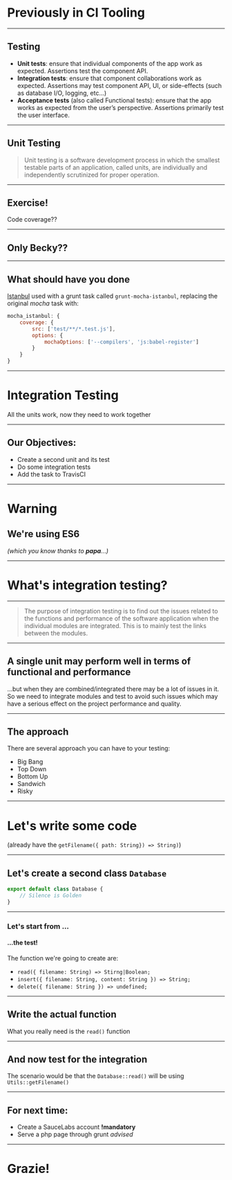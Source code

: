 # Previously in CI Tooling

----

## Testing

- **Unit tests**: ensure that individual components of the app work as expected. Assertions test the component API.
- **Integration tests**: ensure that component collaborations work as expected. Assertions may test component API, UI, or side-effects (such as database I/O, logging, etc…)
- **Acceptance tests** (also called Functional tests): ensure that the app works as expected from the user’s perspective. Assertions primarily test the user interface.

----

## Unit Testing

> Unit testing is a software development process in which the smallest testable parts of an application, called units, are individually and independently scrutinized for proper operation.

----

## Exercise!

Code coverage??

----

<!-- .slide: data-background="#E5623D" data-transition="zoom" class="orange-slide" -->
## Only Becky??

----

## What should have you done

[Istanbul](https://github.com/gotwarlost/istanbul) used with a grunt task called `grunt-mocha-istanbul`, replacing the original *mocha* task with:

```javascript
mocha_istanbul: {
    coverage: {
        src: ['test/**/*.test.js'],
        options: {
            mochaOptions: ['--compilers', 'js:babel-register']
        }
    }
}
```

---

# Integration Testing

All the units work, now they need to work together


----

## Our Objectives:

- Create a second unit and its test
- Do some integration tests
- Add the task to TravisCI

---

<!-- .slide: data-background="#E5623D" data-transition="zoom" class="orange-slide" -->
# Warning

## We're using ES6
*(which you know thanks to **papa**...)*

---

# What's integration testing?

----

>The purpose of integration testing is to find out the issues related to the functions and performance of the software application when the individual modules are integrated. This is to mainly test the links between the modules.

----

## A single unit may perform well in terms of functional and performance

...but when they are combined/integrated there may be a lot of issues in it. So we need to integrate modules and test to avoid such issues which may have a serious effect on the project performance and quality.

---

## The approach

There are several approach you can have to your testing:

- Big Bang
- Top Down
- Bottom Up
- Sandwich
- Risky

---

# Let's write some code

(already have the `getFilename({ path: String}) => String)`)

----

## Let's create a second class `Database`

```javascript
export default class Database {
    // Silence is Golden
}
```

----

### Let's start from ...
#### ...the test!

The function we're going to create are:

- `read({ filename: String) => Stirng|Boolean;`
- `insert({ filename: String, content: String }) => String;`
- `delete({ filename: String }) => undefined;`


---

## Write the actual function

What you really need is the `read()` function

---

## And now test for the integration

The scenario would be that the `Database::read()` will be using `Utils::getFilename()`

---

## For next time:

- Create a SauceLabs account **!mandatory**
- Serve a php page through grunt *advised*

---

# Grazie! 
